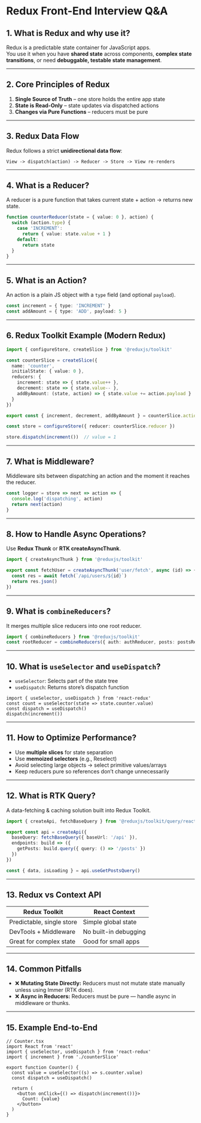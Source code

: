 # Redux Front-End Interview Q&A

## 1. What is Redux and why use it?
Redux is a predictable state container for JavaScript apps.  
You use it when you have **shared state** across components, **complex state transitions**, or need **debuggable, testable state management**.

---

## 2. Core Principles of Redux
1. **Single Source of Truth** – one store holds the entire app state  
2. **State is Read-Only** – state updates via dispatched actions  
3. **Changes via Pure Functions** – reducers must be pure

---

## 3. Redux Data Flow
Redux follows a strict **unidirectional data flow**:

```
View -> dispatch(action) -> Reducer -> Store -> View re-renders
```

---

## 4. What is a Reducer?
A reducer is a pure function that takes current state + action → returns new state.

```ts
function counterReducer(state = { value: 0 }, action) {
  switch (action.type) {
    case 'INCREMENT':
      return { value: state.value + 1 }
    default:
      return state
  }
}
```

---

## 5. What is an Action?
An action is a plain JS object with a `type` field (and optional `payload`).

```ts
const increment = { type: 'INCREMENT' }
const addAmount = { type: 'ADD', payload: 5 }
```

---

## 6. Redux Toolkit Example (Modern Redux)
```ts
import { configureStore, createSlice } from '@reduxjs/toolkit'

const counterSlice = createSlice({
  name: 'counter',
  initialState: { value: 0 },
  reducers: {
    increment: state => { state.value++ },
    decrement: state => { state.value-- },
    addByAmount: (state, action) => { state.value += action.payload }
  }
})

export const { increment, decrement, addByAmount } = counterSlice.actions

const store = configureStore({ reducer: counterSlice.reducer })

store.dispatch(increment())  // value = 1
```

---

## 7. What is Middleware?
Middleware sits between dispatching an action and the moment it reaches the reducer.

```ts
const logger = store => next => action => {
  console.log('dispatching', action)
  return next(action)
}
```

---

## 8. How to Handle Async Operations?
Use **Redux Thunk** or **RTK createAsyncThunk**.

```ts
import { createAsyncThunk } from '@reduxjs/toolkit'

export const fetchUser = createAsyncThunk('user/fetch', async (id) => {
  const res = await fetch(`/api/users/${id}`)
  return res.json()
})
```

---

## 9. What is `combineReducers`?
It merges multiple slice reducers into one root reducer.

```ts
import { combineReducers } from '@reduxjs/toolkit'
const rootReducer = combineReducers({ auth: authReducer, posts: postsReducer })
```

---

## 10. What is `useSelector` and `useDispatch`?
- `useSelector`: Selects part of the state tree  
- `useDispatch`: Returns store’s dispatch function

```tsx
import { useSelector, useDispatch } from 'react-redux'
const count = useSelector(state => state.counter.value)
const dispatch = useDispatch()
dispatch(increment())
```

---

## 11. How to Optimize Performance?
- Use **multiple slices** for state separation  
- Use **memoized selectors** (e.g., Reselect)  
- Avoid selecting large objects → select primitive values/arrays  
- Keep reducers pure so references don’t change unnecessarily

---

## 12. What is RTK Query?
A data-fetching & caching solution built into Redux Toolkit.

```ts
import { createApi, fetchBaseQuery } from '@reduxjs/toolkit/query/react'

export const api = createApi({
  baseQuery: fetchBaseQuery({ baseUrl: '/api' }),
  endpoints: build => ({
    getPosts: build.query({ query: () => '/posts' })
  })
})

const { data, isLoading } = api.useGetPostsQuery()
```

---

## 13. Redux vs Context API

| Redux Toolkit              | React Context |
|---------------------------|--------------|
| Predictable, single store | Simple global state |
| DevTools + Middleware     | No built-in debugging |
| Great for complex state   | Good for small apps |

---

## 14. Common Pitfalls
- ❌ **Mutating State Directly:** Reducers must not mutate state manually unless using Immer (RTK does).  
- ❌ **Async in Reducers:** Reducers must be pure — handle async in middleware or thunks.

---

## 15. Example End-to-End
```tsx
// Counter.tsx
import React from 'react'
import { useSelector, useDispatch } from 'react-redux'
import { increment } from './counterSlice'

export function Counter() {
  const value = useSelector((s) => s.counter.value)
  const dispatch = useDispatch()

  return (
    <button onClick={() => dispatch(increment())}>
      Count: {value}
    </button>
  )
}
```
